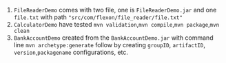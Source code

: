 1. ```FileReaderDemo``` comes with two file, one is ```FileReaderDemo.jar``` and one ```file.txt``` with path ```"src/com/flexon/file_reader/file.txt"```
1. ```CalculatorDemo``` have tested ```mvn validation```,```mvn compile```,```mvn package```,```mvn clean```
1. ```BankAccountDemo``` created from the ```BankAccountDemo.jar``` with command line ```mvn archetype:generate``` follow by creating ```groupID```, ```artifactID```, ```version```,```packagename``` configurations, etc.
